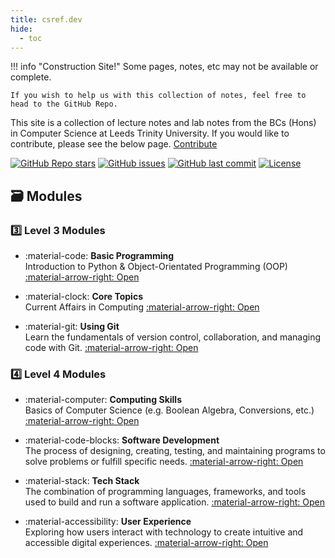 ```yaml
---
title: csref.dev
hide:
  - toc
---
```


!!! info "Construction Site!"
    Some pages, notes, etc may not be available or complete. 

    If you wish to help us with this collection of notes, feel free to head to the GitHub Repo.

<div class="hero">
   This site is a collection of lecture notes and lab notes from the BCs (Hons) in Computer Science at Leeds Trinity University. If you would like to contribute, please see the below page.
  <a class="md-button md-button--primary" href="how_it_works/">Contribute</a>
</div>

[![GitHub Repo stars](https://img.shields.io/github/stars/jaysalw/csref.dev?style=for-the-badge&logo=github)](https://github.com/jaysalw/csref.dev/stargazers)
[![GitHub issues](https://img.shields.io/github/issues/jaysalw/csref.dev?style=for-the-badge)](https://github.com/jaysalw/csref.dev/issues)
[![GitHub last commit](https://img.shields.io/github/last-commit/jaysalw/csref.dev?style=for-the-badge&logo=git)](https://github.com/jaysalw/csref.dev/commits/main)
[![License](https://img.shields.io/github/license/jaysalw/csref.dev?style=for-the-badge)](https://github.com/jaysalw/csref.dev/blob/main/LICENSE)

## 🗃️ Modules

### 3️⃣ Level 3 Modules
<div class="grid cards" markdown>

-   :material-code: **Basic Programming**  
    Introduction to Python & Object-Orientated Programming (OOP)
    [:material-arrow-right: Open](level-3/basic-programming)

-   :material-clock: **Core Topics**  
    Current Affairs in Computing 
    [:material-arrow-right: Open](level-3/core-topics)

-   :material-git: **Using Git**  
    Learn the fundamentals of version control, collaboration, and managing code with Git.
    [:material-arrow-right: Open](level-4/computing-skills)

</div>

### 4️⃣ Level 4 Modules
<div class="grid cards" markdown>

-   :material-computer: **Computing Skills**  
    Basics of Computer Science (e.g. Boolean Algebra, Conversions, etc.)
    [:material-arrow-right: Open](level-4/computing-skills)

-   :material-code-blocks: **Software Development**  
    The process of designing, creating, testing, and maintaining programs to solve problems or fulfill specific needs.
    [:material-arrow-right: Open](level-4/software-development)

-   :material-stack: **Tech Stack**  
    The combination of programming languages, frameworks, and tools used to build and run a software application.
    [:material-arrow-right: Open](level-4/tech-stack)

-   :material-accessibility: **User Experience**  
    Exploring how users interact with technology to create intuitive and accessible digital experiences.
    [:material-arrow-right: Open](level-4/user-experience)

</div>